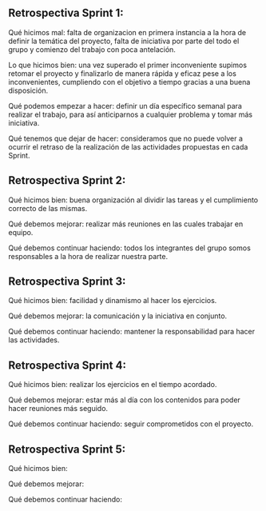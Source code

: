 ## Retrospectiva Sprint 1: ##

Qué hicimos mal: falta de organizacion en primera instancia a la hora de definir la temática del proyecto, falta de iniciativa por parte del todo el grupo y comienzo del trabajo con poca antelación.

Lo que hicimos bien: una vez superado el primer inconveniente supimos retomar el proyecto y finalizarlo de manera rápida y eficaz pese a los inconvenientes, cumpliendo con el objetivo a tiempo  gracias a una buena disposición.

Qué podemos empezar a hacer: definir un día específico semanal para realizar el trabajo, para así anticiparnos a cualquier problema y tomar más iniciativa.

Qué tenemos que dejar de hacer: consideramos que no puede volver a ocurrir el retraso de la realización de las actividades propuestas en cada Sprint.

## Retrospectiva Sprint 2: ##
 
Qué hicimos bien: buena organización al dividir las tareas y el cumplimiento correcto de las mismas.

Qué debemos mejorar: realizar más reuniones en las cuales trabajar en equipo.
 
Qué debemos continuar haciendo: todos los integrantes del grupo somos responsables a la hora de realizar nuestra parte.

## Retrospectiva Sprint 3: ##

Qué hicimos bien: facilidad y dinamismo al hacer los ejercicios.

Qué debemos mejorar: la comunicación y la iniciativa en conjunto.

Qué debemos continuar haciendo: mantener la responsabilidad para hacer las actividades.

## Retrospectiva Sprint 4: ##

Qué hicimos bien: realizar los ejercicios en el tiempo acordado.

Qué debemos mejorar: estar más al día con los contenidos para poder hacer reuniones más seguido.

Qué debemos continuar haciendo: seguir comprometidos con el proyecto.

## Retrospectiva Sprint 5: ##

Qué hicimos bien:  

Qué debemos mejorar: 

Qué debemos continuar haciendo: 
